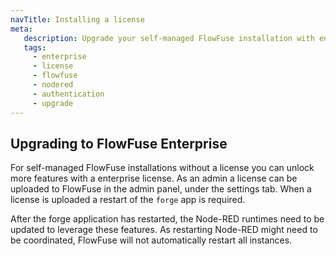 ```yaml
---
navTitle: Installing a license
meta:
   description: Upgrade your self-managed FlowFuse installation with enterprise features by uploading a license and enabling FlowFuse Authentication for Node-RED plugins.
   tags:
     - enterprise
     - license
     - flowfuse
     - nodered
     - authentication
     - upgrade
---
```


## Upgrading to FlowFuse Enterprise

For self-managed FlowFuse installations without a license you can unlock more
features with a enterprise license. As an admin a license can be uploaded to
FlowFuse in the admin panel, under the settings tab. When a license is uploaded
a restart of the `forge` app is required.

After the forge application has restarted, the Node-RED runtimes need to be
updated to leverage these features. As restarting Node-RED might need to be
coordinated, FlowFuse will not automatically restart all instances.
